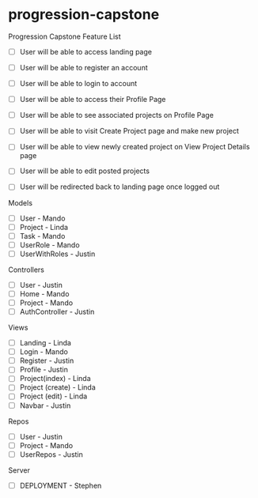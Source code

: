 # progression-capstone
  Progression Capstone Feature List

- [ ] User will be able to access landing page
- [ ] User will be able to register an account
- [ ] User will be able to login to account
- [ ] User will be able to access their Profile Page
- [ ] User will be able to see associated projects on Profile Page
- [ ] User will be able to visit Create Project page and make new project
- [ ] User will be able to view newly created project on View Project Details page
- [ ] User will be able to edit posted projects
- [ ] User will be redirected back to landing page once logged out
  
  
  
Models
- [ ] User - Mando
- [ ] Project - Linda
- [ ] Task - Mando
- [ ] UserRole - Mando
- [ ] UserWithRoles - Justin

Controllers
- [ ] User - Justin
- [ ] Home - Mando
- [ ] Project - Mando 
- [ ] AuthController - Justin
  
Views
- [ ] Landing - Linda
- [ ] Login - Mando
- [ ] Register - Justin
- [ ] Profile - Justin
- [ ] Project(index) - Linda
- [ ] Project (create) - Linda
- [ ] Project (edit) - Linda
- [ ] Navbar - Justin
  
 Repos
- [ ] User - Justin
- [ ] Project - Mando
- [ ] UserRepos - Justin

Server
- [ ] DEPLOYMENT - Stephen

